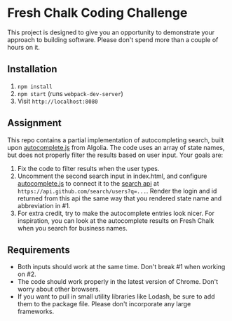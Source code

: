 # Fresh Chalk Coding Challenge

This project is designed to give you an opportunity to demonstrate your approach to building software. Please don't spend more than a couple of hours on it.

## Installation

1. `npm install`
1. `npm start` (runs `webpack-dev-server`)
1. Visit `http://localhost:8080`

## Assignment

This repo contains a partial implementation of autocompleting search, built upon [autocomplete.js](https://github.com/algolia/autocomplete.js/) from Algolia. The code uses an array of state names, but does not properly filter the results based on user input. Your goals are:

1. Fix the code to filter results when the user types.
1. Uncomment the second search input in index.html, and configure [autocomplete.js](https://github.com/algolia/autocomplete.js/) to connect it to the [search api](https://developer.github.com/v3/search/#search-users) at `https://api.github.com/search/users?q=...`. Render the login and id returned from this api the same way that you rendered state name and abbreviation in #1.
1. For extra credit, try to make the autocomplete entries look nicer. For inspiration, you can look at the autocomplete results on Fresh Chalk when you search for business names.

## Requirements

- Both inputs should work at the same time. Don't break #1 when working on #2.
- The code should work properly in the latest version of Chrome. Don't worry about other browsers.
- If you want to pull in small utility libraries like Lodash, be sure to add them to the package file. Please don't incorporate any large frameworks.
